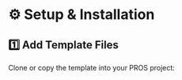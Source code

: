 # ⚙️ Setup & Installation

## 1️⃣ Add Template Files

Clone or copy the template into your PROS project:

